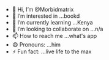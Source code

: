 - 👋 Hi, I’m @Morbidmatrix
- 👀 I’m interested in ...bookd
- 🌱 I’m currently learning ...Kenya 
- 💞️ I’m looking to collaborate on ...n/a
- 📫 How to reach me ...what's app
- 😄 Pronouns: ...him
- ⚡ Fun fact: ...live life to the max

<!---
Morbidmatrix/Morbidmatrix is a ✨ special ✨ repository because its `README.md` (this file) appears on your GitHub profile.
You can click the Preview link to take a look at your changes.
--->
